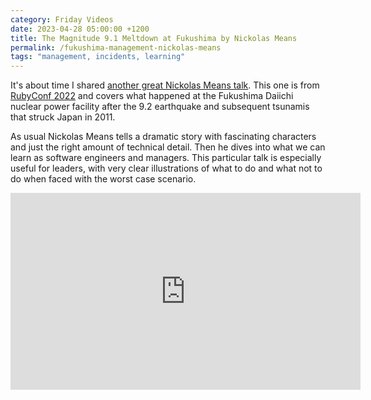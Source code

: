 ```yaml
---
category: Friday Videos
date: 2023-04-28 05:00:00 +1200
title: The Magnitude 9.1 Meltdown at Fukushima by Nickolas Means
permalink: /fukushima-management-nickolas-means
tags: "management, incidents, learning"
---
```


It's about time I shared [another great Nickolas Means talk](https://www.youtube.com/watch?v=RGS0jBMniag). This one is from [RubyConf 2022](https://www.youtube.com/watch?v=-ExPO-FCKQA&list=PLE7tQUdRKcyZYz0O3d9ZDdo0-BkOWhrSk) and covers what happened at the Fukushima Daiichi nuclear power facility after the 9.2 earthquake and subsequent tsunamis that struck Japan in 2011.

As usual Nickolas Means tells a dramatic story with fascinating characters and just the right amount of technical detail. Then he dives into what we can learn as software engineers and managers. This particular talk is especially useful for leaders, with very clear illustrations of what to do and what not to do when faced with the worst case scenario.

<iframe width="560" height="315" src="https://www.youtube-nocookie.com/embed/RGS0jBMniag" title="YouTube video player" frameborder="0" allow="accelerometer; autoplay; clipboard-write; encrypted-media; gyroscope; picture-in-picture; web-share" allowfullscreen></iframe>